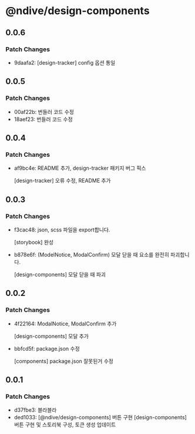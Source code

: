 # @ndive/design-components

## 0.0.6

### Patch Changes

- 9daafa2: [design-tracker] config 옵션 통일

## 0.0.5

### Patch Changes

- 00af22b: 번들러 코드 수정
- 18aef23: 번들러 코드 수정

## 0.0.4

### Patch Changes

- af9bc4e: README 추가, design-tracker 패키지 버그 픽스

    [design-tracker] 오류 수정, README 추가

## 0.0.3

### Patch Changes

- f3cac48: json, scss 파일을 export합니다.

    [storybook] 완성

- b878e6f: (ModelNotice, ModalConfirm) 모달 닫을 때 요소를 완전히 파괴합니다.

    [design-components] 모달 닫을 때 파괴

## 0.0.2

### Patch Changes

- 4f22164: ModalNotice, ModalConfirm 추가

    [design-components] 모달 추가

- bbfcd5f: package.json 수정

    [components] package.json 잘못된거 수정

## 0.0.1

### Patch Changes

- d37fbe3: 블라블라
- ded1033: [@ndive/design-components] 버튼 구현
    [design-components] 버튼 구현 및 스토리북 구성, 토큰 생성 업데이트

